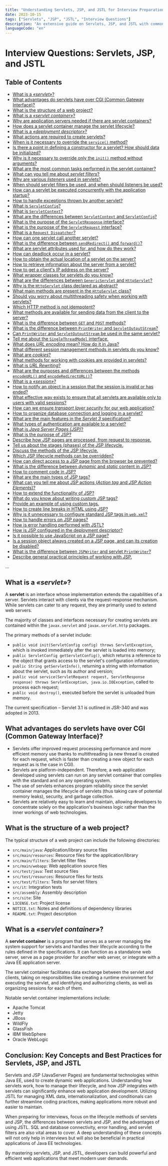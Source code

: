 ```yaml
---
title: "Understanding Servlets, JSP, and JSTL for Interview Preparation"
date: 2023-10-15
tags: ["Servlets", "JSP", "JSTL", "Interview Questions"]
description: "An extensive guide on Servlets, JSP, and JSTL with common interview questions and answers."
languageCode: "en"
---
```


# Interview Questions: Servlets, JSP, and JSTL

## Table of Contents

-   [What is a _«servlet»_?](#what-is-a-servlet)
-   [What advantages do servlets have over CGI (Common Gateway Interface)?](#what-advantages-do-servlets-have-over-cgi)
-   [What is the structure of a web project?](#what-is-the-structure-of-a-web-project)
-   [What is a _«servlet container»_?](#what-is-a-servlet-container)
-   [Why are application servers needed if there are servlet containers?](#why-are-application-servers-needed-if-there-are-servlet-containers)
-   [How does a servlet container manage the servlet lifecycle?](#how-does-a-servlet-container-manage-the-servlet-lifecycle)
-   [What is a _«deployment descriptor»_?](#what-is-a-deployment-descriptor)
-   [What actions are required to create servlets?](#what-actions-are-required-to-create-servlets)
-   [When is it necessary to override the `service()` method?](#when-is-it-necessary-to-override-the-service-method)
-   [Is there a point in defining a constructor for a servlet? How should data be initialized?](#is-there-a-point-in-defining-a-constructor-for-a-servlet-how-should-data-be-initialized)
-   [Why is it necessary to override only the `init()` method without arguments?](#why-is-it-necessary-to-override-only-the-init-method-without-arguments)
-   [What are the most common tasks performed in the servlet container?](#what-are-the-most-common-tasks-performed-in-the-servlet-container)
-   [What can you tell me about _servlet filters_?](#what-can-you-tell-me-about-servlet-filters)
-   [Why are various _listeners_ used in servlets?](#why-are-various-listeners-used-in-servlets)
-   [When should servlet filters be used, and when should listeners be used?](#when-should-servlet-filters-be-used-and-when-should-listeners-be-used)
-   [How can a servlet be executed concurrently with the application startup?](#how-can-a-servlet-be-executed-concurrently-with-the-application-startup)
-   [How to handle exceptions thrown by another servlet?](#how-to-handle-exceptions-thrown-by-another-servlet)
-   [What is `ServletConfig`?](#what-is-servletconfig)
-   [What is `ServletContext`?](#what-is-servletcontext)
-   [What are the differences between `ServletContext` and `ServletConfig`?](#what-are-the-differences-between-servletcontext-and-servletconfig)
-   [What is the purpose of the `ServletResponse` interface?](#what-is-the-purpose-of-the-servletresponse-interface)
-   [What is the purpose of the `ServletRequest` interface?](#what-is-the-purpose-of-the-servletrequest-interface)
-   [What is a `Request Dispatcher`?](#what-is-a-request-dispatcher)
-   [How can one servlet call another servlet?](#how-can-one-servlet-call-another-servlet)
-   [What is the difference between `sendRedirect()` and `forward()`?](#what-is-the-difference-between-sendredirect-and-forward)
-   [What are servlet attributes used for, and how do they work?](#what-are-servlet-attributes-used-for-and-how-do-they-work)
-   [How can deadlock occur in a servlet?](#how-can-deadlock-occur-in-a-servlet)
-   [How to obtain the actual location of a servlet on the server?](#how-to-obtain-the-actual-location-of-a-servlet-on-the-server)
-   [How to retrieve information about the server from a servlet?](#how-to-retrieve-information-about-the-server-from-a-servlet)
-   [How to get a client's IP address on the server?](#how-to-get-a-clients-ip-address-on-the-server)
-   [What wrapper classes for servlets do you know?](#what-wrapper-classes-for-servlets-do-you-know)
-   [What are the differences between `GenericServlet` and `HttpServlet`?](#what-are-the-differences-between-genericservlet-and-httpservlet)
-   [Why is the `HttpServlet` class declared as abstract?](#why-is-the-httpservlet-class-declared-as-abstract)
-   [What main methods are present in the `HttpServlet` class?](#what-main-methods-are-present-in-the-httpservlet-class)
-   [Should you worry about multithreading safety when working with servlets?](#should-you-worry-about-multithreading-safety-when-working-with-servlets)
-   [Which HTTP method is not idempotent?](#which-http-method-is-not-idempotent)
-   [What methods are available for sending data from the client to the server?](#what-methods-are-available-for-sending-data-from-the-client-to-the-server)
-   [What is the difference between `GET` and `POST` methods?](#what-is-the-difference-between-get-and-post-methods)
-   [What is the difference between `PrintWriter` and `ServletOutputStream`?](#what-is-the-difference-between-printwriter-and-servletoutputstream)
-   [Can `PrintWriter` and `ServletOutputStream` be used in the same servlet?](#can-printwriter-and-servletoutputstream-be-used-in-the-same-servlet)
-   [Tell me about the `SingleThreadModel` interface.](#tell-me-about-the-singlethreadmodel-interface)
-   [What does _URL encoding_ mean? How do it in Java?](#what-does-url-encoding-mean-how-do-it-in-java)
-   [What different session management methods in servlets do you know?](#what-different-session-management-methods-in-servlets-do-you-know)
-   [What are _cookies_?](#what-are-cookies)
-   [What methods for working with cookies are provided in servlets?](#what-methods-for-working-with-cookies-are-provided-in-servlets)
-   [What is _URL Rewriting_?](#what-is-url-rewriting)
-   [What are the purposes and differences between the methods `encodeURL()` and `encodeRedirectURL()`?](#what-are-the-purposes-and-differences-between-the-methods-encodeurl-and-encoderedirecturl)
-   [What is a _«session»_?](#what-is-a-session)
-   [How to notify an object in a session that the session is invalid or has ended?](#how-to-notify-an-object-in-a-session-that-the-session-is-invalid-or-has-ended)
-   [What effective way exists to ensure that all servlets are available only to users with valid sessions?](#what-effective-way-exists-to-ensure-that-all-servlets-are-available-only-to-users-with-valid-sessions)
-   [How can we ensure _transport layer security_ for our web application?](#how-can-we-ensure-transport-layer-security-for-our-web-application)
-   [How to organize database connection and logging in a servlet?](#how-to-organize-database-connection-and-logging-in-a-servlet)
-   [What are the main features in the _Servlet 3_ specification?](#what-are-the-main-features-in-the-servlet-3-specification)
-   [What types of authentication are available to a servlet?](#what-types-of-authentication-are-available-to-a-servlet)
-   [What is _Java Server Pages (JSP)_?](#what-is-java-server-pages-jsp)
-   [What is the purpose of JSP?](#what-is-the-purpose-of-jsp)
-   [Describe how JSP pages are processed, from request to response.](#describe-how-jsp-pages-are-processed-from-request-to-response)
-   [Tell us about the stages (phases) of the JSP lifecycle.](#tell-us-about-the-stages-phases-of-the-jsp-lifecycle)
-   [Discuss the methods of the JSP lifecycle.](#discuss-the-methods-of-the-jsp-lifecycle)
-   [Which JSP lifecycle methods can be overridden?](#which-jsp-lifecycle-methods-can-be-overridden)
-   [How can direct access to a JSP page from the browser be prevented?](#how-can-direct-access-to-a-jsp-page-from-the-browser-be-prevented)
-   [What is the difference between _dynamic_ and _static_ content in JSP?](#what-is-the-difference-between-dynamic-and-static-content-in-jsp)
-   [How to comment code in JSP?](#how-to-comment-code-in-jsp)
-   [What are the main types of JSP tags?](#what-are-the-main-types-of-jsp-tags)
-   [What can you tell me about JSP actions (_Action tag_ and _JSP Action Elements_)?](#what-can-you-tell-me-about-jsp-actions-action-tag-and-jsp-action-elements)
-   [How to extend the functionality of JSP?](#how-to-extend-the-functionality-of-jsp)
-   [What do you know about writing custom JSP tags?](#what-do-you-know-about-writing-custom-jsp-tags)
-   [Provide an example of using custom tags.](#provide-an-example-of-using-custom-tags)
-   [How to create line breaks in HTML using JSP?](#how-to-create-line-breaks-in-html-using-jsp)
-   [Why is it unnecessary to configure standard JSP tags in `web.xml`?](#why-is-it-unnecessary-to-configure-standard-jsp-tags-in-webxml)
-   [How to handle errors on JSP pages?](#how-to-handle-errors-on-jsp-pages)
-   [How is error handling performed with JSTL?](#how-is-error-handling-performed-with-jstl)
-   [How is JSP configured in the deployment descriptor?](#how-is-jsp-configured-in-the-deployment-descriptor)
-   [Is it possible to use JavaScript on a JSP page?](#is-it-possible-to-use-javascript-on-a-jsp-page)
-   [Is a session object always created on a JSP page, and can its creation be disabled?](#is-a-session-object-always-created-on-a-jsp-page-and-can-its-creation-be-disabled)
-   [What is the difference between `JSPWriter` and servlet `PrintWriter`?](#what-is-the-difference-between-jspwriter-and-servlet-printwriter)
-   [Describe general practical principles of working with JSP.](#describe-general-practical-principles-of-working-with-jsp)

...

## What is a _«servlet»_?

A **servlet** is an interface whose implementation extends the capabilities of a server. Servlets interact with clients via the request-response mechanism. While servlets can cater to any request, they are primarily used to extend web servers.

The majority of classes and interfaces necessary for creating servlets are contained within the `javax.servlet` and `javax.servlet.http` packages.

The primary methods of a servlet include:

-   `public void init(ServletConfig config) throws ServletException`, which is invoked immediately after the servlet is loaded into memory;
-   `public ServletConfig getServletConfig()`, which returns a reference to the object that grants access to the servlet's configuration information;
-   `public String getServletInfo()`, returning a string with information about the servlet, such as its author and version;
-   `public void service(ServletRequest request, ServletResponse response) throws ServletException, java.io.IOException`, called to process each request;
-   `public void destroy()`, executed before the servlet is unloaded from memory.

The current specification – Servlet 3.1 is outlined in JSR-340 and was adopted in 2013.

## What advantages do servlets have over CGI (Common Gateway Interface)?

-   Servlets offer improved request processing performance and more efficient memory use thanks to multithreading (a new thread is created for each request, which is faster than creating a new object for each request as is the case in CGI).
-   Servlets are platform-independent. Therefore, a web application developed using servlets can run on any servlet container that complies with the standard and on any operating system.
-   The use of servlets enhances program reliability since the servlet container manages the lifecycle of servlets (thus taking care of potential memory leaks), security, and garbage collection.
-   Servlets are relatively easy to learn and maintain, allowing developers to concentrate solely on the application's business logic rather than the inner workings of web technologies.

## What is the structure of a web project?

The typical structure of a web project can include the following directories:

-   `src/main/java`: Application/library source files
-   `src/main/resources`: Resource files for the application/library
-   `src/main/filters`: Servlet filter files
-   `src/main/webapp`: Web application source files
-   `src/test/java`: Test source files
-   `src/test/resources`: Resource files for tests
-   `src/test/filters`: Tests for servlet filters
-   `src/it`: Integration tests
-   `src/assembly`: Assembly description
-   `src/site`: Site
-   `LICENSE.txt`: Project license
-   `NOTICE.txt`: Notes and definitions of dependency libraries
-   `README.txt`: Project description

## What is a _«servlet container»_?

A **servlet container** is a program that serves as a server managing the system support for servlets and handles their lifecycle according to the rules defined in the specifications. It can function as a standalone web server, serve as a page provider for another web server, or integrate with a Java EE application server.

The servlet container facilitates data exchange between the servlet and clients, taking on responsibilities like creating a runtime environment for executing the servlet, and identifying and authorizing clients, as well as organizing sessions for each of them.

Notable servlet container implementations include:

-   Apache Tomcat
-   Jetty
-   JBoss
-   WildFly
-   GlassFish
-   IBM WebSphere
-   Oracle WebLogic

## Conclusion: Key Concepts and Best Practices for Servlets, JSP, and JSTL

Servlets and JSP (JavaServer Pages) are fundamental technologies within Java EE, used to create dynamic web applications. Understanding how servlets work, how to manage their lifecycle, and how JSP integrates with servlets can significantly enhance web application development. Utilizing JSTL for managing XML data, internationalization, and conditionals can further streamline coding practices, making applications more robust and easier to maintain.

When preparing for interviews, focus on the lifecycle methods of servlets and JSP, the differences between servlets and JSP, and the advantages of using JSTL. SQL and database connectivity, error handling, and servlet filters are also vital areas to cover. A deep understanding of these concepts will not only help in interviews but will also be beneficial in practical applications of Java EE technologies.

By mastering servlets, JSP, and JSTL, developers can build powerful and efficient web applications that meet modern user demands.
